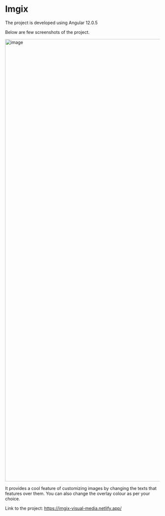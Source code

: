 # Imgix

The project is developed using Angular 12.0.5

Below are few screenshots of the project.

<img width="1440" alt="image" src="https://user-images.githubusercontent.com/60542567/173069234-02920666-3626-412a-84df-f8dc807fe33e.png">


It provides a cool feature of customizing images by changing the texts that features over them.
You can also change the overlay colour as per your choice.

Link to the project: https://imgix-visual-media.netlify.app/


